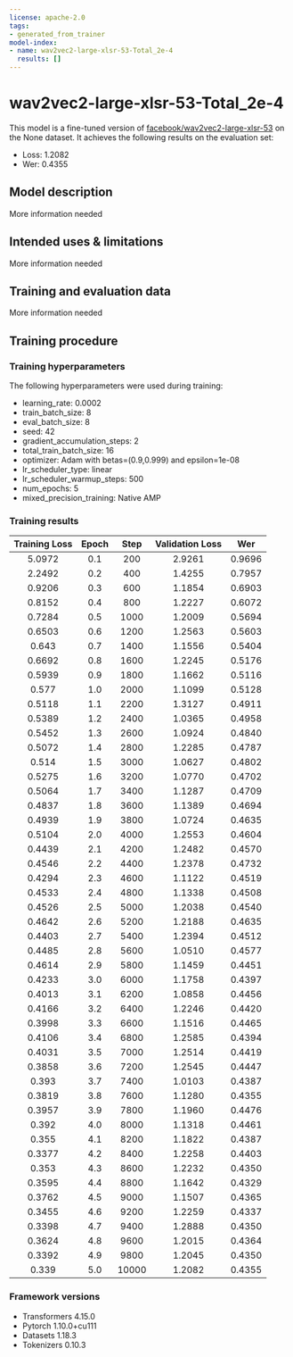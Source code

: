 ```yaml
---
license: apache-2.0
tags:
- generated_from_trainer
model-index:
- name: wav2vec2-large-xlsr-53-Total_2e-4
  results: []
---
```


<!-- This model card has been generated automatically according to the information the Trainer had access to. You
should probably proofread and complete it, then remove this comment. -->

# wav2vec2-large-xlsr-53-Total_2e-4

This model is a fine-tuned version of [facebook/wav2vec2-large-xlsr-53](https://huggingface.co/facebook/wav2vec2-large-xlsr-53) on the None dataset.
It achieves the following results on the evaluation set:
- Loss: 1.2082
- Wer: 0.4355

## Model description

More information needed

## Intended uses & limitations

More information needed

## Training and evaluation data

More information needed

## Training procedure

### Training hyperparameters

The following hyperparameters were used during training:
- learning_rate: 0.0002
- train_batch_size: 8
- eval_batch_size: 8
- seed: 42
- gradient_accumulation_steps: 2
- total_train_batch_size: 16
- optimizer: Adam with betas=(0.9,0.999) and epsilon=1e-08
- lr_scheduler_type: linear
- lr_scheduler_warmup_steps: 500
- num_epochs: 5
- mixed_precision_training: Native AMP

### Training results

| Training Loss | Epoch | Step  | Validation Loss | Wer    |
|:-------------:|:-----:|:-----:|:---------------:|:------:|
| 5.0972        | 0.1   | 200   | 2.9261          | 0.9696 |
| 2.2492        | 0.2   | 400   | 1.4255          | 0.7957 |
| 0.9206        | 0.3   | 600   | 1.1854          | 0.6903 |
| 0.8152        | 0.4   | 800   | 1.2227          | 0.6072 |
| 0.7284        | 0.5   | 1000  | 1.2009          | 0.5694 |
| 0.6503        | 0.6   | 1200  | 1.2563          | 0.5603 |
| 0.643         | 0.7   | 1400  | 1.1556          | 0.5404 |
| 0.6692        | 0.8   | 1600  | 1.2245          | 0.5176 |
| 0.5939        | 0.9   | 1800  | 1.1662          | 0.5116 |
| 0.577         | 1.0   | 2000  | 1.1099          | 0.5128 |
| 0.5118        | 1.1   | 2200  | 1.3127          | 0.4911 |
| 0.5389        | 1.2   | 2400  | 1.0365          | 0.4958 |
| 0.5452        | 1.3   | 2600  | 1.0924          | 0.4840 |
| 0.5072        | 1.4   | 2800  | 1.2285          | 0.4787 |
| 0.514         | 1.5   | 3000  | 1.0627          | 0.4802 |
| 0.5275        | 1.6   | 3200  | 1.0770          | 0.4702 |
| 0.5064        | 1.7   | 3400  | 1.1287          | 0.4709 |
| 0.4837        | 1.8   | 3600  | 1.1389          | 0.4694 |
| 0.4939        | 1.9   | 3800  | 1.0724          | 0.4635 |
| 0.5104        | 2.0   | 4000  | 1.2553          | 0.4604 |
| 0.4439        | 2.1   | 4200  | 1.2482          | 0.4570 |
| 0.4546        | 2.2   | 4400  | 1.2378          | 0.4732 |
| 0.4294        | 2.3   | 4600  | 1.1122          | 0.4519 |
| 0.4533        | 2.4   | 4800  | 1.1338          | 0.4508 |
| 0.4526        | 2.5   | 5000  | 1.2038          | 0.4540 |
| 0.4642        | 2.6   | 5200  | 1.2188          | 0.4635 |
| 0.4403        | 2.7   | 5400  | 1.2394          | 0.4512 |
| 0.4485        | 2.8   | 5600  | 1.0510          | 0.4577 |
| 0.4614        | 2.9   | 5800  | 1.1459          | 0.4451 |
| 0.4233        | 3.0   | 6000  | 1.1758          | 0.4397 |
| 0.4013        | 3.1   | 6200  | 1.0858          | 0.4456 |
| 0.4166        | 3.2   | 6400  | 1.2246          | 0.4420 |
| 0.3998        | 3.3   | 6600  | 1.1516          | 0.4465 |
| 0.4106        | 3.4   | 6800  | 1.2585          | 0.4394 |
| 0.4031        | 3.5   | 7000  | 1.2514          | 0.4419 |
| 0.3858        | 3.6   | 7200  | 1.2545          | 0.4447 |
| 0.393         | 3.7   | 7400  | 1.0103          | 0.4387 |
| 0.3819        | 3.8   | 7600  | 1.1280          | 0.4355 |
| 0.3957        | 3.9   | 7800  | 1.1960          | 0.4476 |
| 0.392         | 4.0   | 8000  | 1.1318          | 0.4461 |
| 0.355         | 4.1   | 8200  | 1.1822          | 0.4387 |
| 0.3377        | 4.2   | 8400  | 1.2258          | 0.4403 |
| 0.353         | 4.3   | 8600  | 1.2232          | 0.4350 |
| 0.3595        | 4.4   | 8800  | 1.1642          | 0.4329 |
| 0.3762        | 4.5   | 9000  | 1.1507          | 0.4365 |
| 0.3455        | 4.6   | 9200  | 1.2259          | 0.4337 |
| 0.3398        | 4.7   | 9400  | 1.2888          | 0.4350 |
| 0.3624        | 4.8   | 9600  | 1.2015          | 0.4364 |
| 0.3392        | 4.9   | 9800  | 1.2045          | 0.4350 |
| 0.339         | 5.0   | 10000 | 1.2082          | 0.4355 |


### Framework versions

- Transformers 4.15.0
- Pytorch 1.10.0+cu111
- Datasets 1.18.3
- Tokenizers 0.10.3
